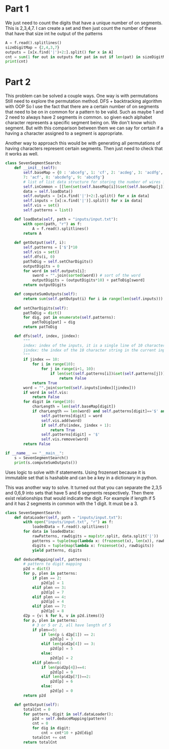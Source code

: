 
# Part 1

We just need to count the digits that have a unique number of on segments.  This is 2,3,4,7.
I can create a set and then just count the number of these that have that size int he output of the patterns


```py
A = f.read().splitlines()
sizeDigitMap = {2,4,3,7}
outputs = [x[x.find('|')+2:].split() for x in A]
cnt = sum(1 for out in outputs for pat in out if len(pat) in sizeDigitMap)
print(cnt)
```

# Part 2
This problem can be solved a couple ways.  One way is with permutations 
Still need to explore the permutation method. 
DFS + backtracking algorithm with OOP
So I use the fact that there are a certain number of on segments that need to be on in common for 
a pattern to be valid.  Such as maybe 1 and 2 need to always have 2 segments in common. so given each 
alphabet character represents a specific segment being on.  We don't know which segment. But with this
comparison between them we can say for certain if a having a character assigned to a segment is appropriate. 

Another way to approach this would be with generating all permutations of having characters
represent certain segments.  Then just need to check that it works as well.  

```py
class SevenSegmentSearch:
    def __init__(self):
        self.baseMap = {0 : 'abcefg', 1: 'cf', 2: 'acdeg', 3: 'acdfg', 4: 'bcdf', 5: 'abdfg', 6: 'abdefg',
        7: 'acf', 8: 'abcdefg', 9: 'abcdfg'}
        # list of list data structure for storing the number of wires in common between digits
        self.inCommon = [[len(set(self.baseMap[i])&set(self.baseMap[j])) for i in range(10)] for j in range(10)]
        data = self.loadData()
        self.outputs = [x[x.find('|')+2:].split() for x in data]
        self.inputs = [x[:x.find('|')].split() for x in data]
        self.vis = set()
        self.patterns = list()

    def loadData(self, path = "inputs/input.txt"):
        with open(path, "r") as f:
            A = f.read().splitlines()
        return A
    
    def getOutput(self, i):
        self.patterns = ['$']*10
        self.vis = set()
        self.dfs(i, 0)
        patToDig = self.setCharDigits()
        outputDigits = 0
        for word in self.outputs[i]:
            sword = "".join(sorted(word)) # sort of the word
            outputDigits = (outputDigits*10) + patToDig[sword]
        return outputDigits

    def computeSumOutputs(self):
        return sum(self.getOutput(i) for i in range(len(self.inputs)))
            
    def setCharDigits(self):
        patToDig = dict()
        for dig, pat in enumerate(self.patterns):
            patToDig[pat] = dig
        return patToDig

    def dfs(self, index, jindex):
        """
        index: index of the inputs, it is a single line of 10 character strings
        jindex: the index of the 10 character string in the current inputs[index]
        """
        if jindex == 10:
            for i in range(10):
                for j in range(i+1, 10):
                    if len(set(self.patterns[i])&set(self.patterns[j])) != self.inCommon[i][j]:
                        return False
            return True
        word = "".join(sorted(self.inputs[index][jindex]))
        if word in self.vis:
            return False
        for digit in range(10):
            charLength = len(self.baseMap[digit])
            if charLength == len(word) and self.patterns[digit]=='$' and word not in self.vis:
                self.patterns[digit] = word
                self.vis.add(word)
                if self.dfs(index, jindex + 1):
                    return True
                self.patterns[digit] = '$'
                self.vis.remove(word)
        return False

if __name__ == "__main__":
    s = SevenSegmentSearch()
    print(s.computeSumOutputs())
```

Uses logic to solve with if statements. Using frozenset because it is immutable set that is hashable and can be a key in a dictionary in python. 

This was another way to solve.  It turned out that you can separate the 2,3,5 and 0,6,9 into 
sets that have 5 and 6 segments respectively. Then there exist relationships that would
indicate the digit.  For example if length if 5 and it has 2 segments in common with the 1 digit. 
It must be a 3.  

```py
class SevenSegmentSearch:
    def dataLoader(self, path = "inputs/input.txt"):
        with open("inputs/input.txt", "r") as f:
            loadedData = f.read().splitlines()
        for data in loadedData:
            rawPatterns, rawDigits = map(str.split, data.split('|'))
            patterns = tuple(map(lambda x: (frozenset(x), len(x)), rawPatterns))
            digits = tuple(map(lambda x: frozenset(x), rawDigits))
            yield patterns, digits

    def deduceMapping(self, patterns):
        # pattern to digit mapping
        p2d = dict()
        for p, plen in patterns:
            if plen == 2:
                p2d[p] = 1
            elif plen == 3:
                p2d[p] = 7
            elif plen == 4:
                p2d[p] = 4
            elif plen == 7:
                p2d[p] = 8
        d2p = {v: k for k, v in p2d.items()}
        for p, plen in patterns:
            # 3 or 5 or 2, all have length of 5
            if plen==5:
                if len(p & d2p[1]) == 2:
                    p2d[p] = 3
                elif len(p&d2p[4]) == 3:
                    p2d[p] = 5
                else:
                    p2d[p] = 2
            elif plen==6:
                if len(p&d2p[4])==4:
                    p2d[p] = 9
                elif len(p&d2p[7])==2:
                    p2d[p] = 6
                else:
                    p2d[p] = 0
        return p2d

    def getOutput(self):
        totalCnt = 0
        for pattern, digit in self.dataLoader():
            p2d = self.deduceMapping(pattern)
            cnt = 0
            for dig in digit:
                cnt = cnt*10 + p2d[dig]
            totalCnt += cnt
        return totalCnt
```